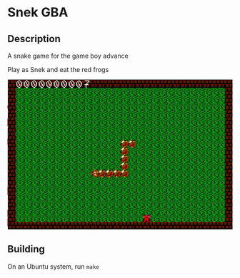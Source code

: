 # Snek GBA

## Description

A snake game for the game boy advance

Play as Snek and eat the red frogs

![screenshot](screenshot.png)

## Building

On an Ubuntu system, run `make`
